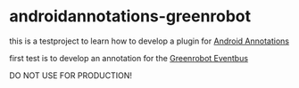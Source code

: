 # androidannotations-greenrobot

this is a testproject to learn how to develop a plugin for [Android Annotations](http://androidannotations.org/)

first test is to develop an annotation for the [Greenrobot Eventbus](http://greenrobot.org/eventbus/)

DO NOT USE FOR PRODUCTION!
